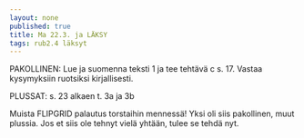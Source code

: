 ```yaml
---
layout: none
published: true
title: Ma 22.3. ja LÄKSY
tags: rub2.4 läksyt
---
```

PAKOLLINEN: Lue ja suomenna teksti 1 ja tee tehtävä c s. 17. Vastaa kysymyksiin ruotsiksi kirjallisesti. 

PLUSSAT: s. 23 alkaen t. 3a ja 3b 

Muista FLIPGRID palautus torstaihin mennessä! Yksi oli siis pakollinen, muut plussia. Jos et siis ole tehnyt vielä yhtään, tulee se tehdä nyt.